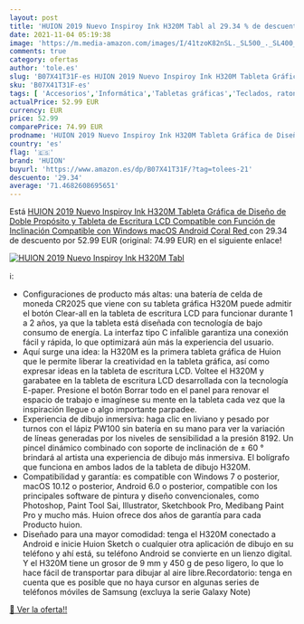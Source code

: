 ```yaml
---
layout: post
title: 'HUION 2019 Nuevo Inspiroy Ink H320M Tabl al 29.34 % de descuento'
date: 2021-11-04 05:19:38
image: 'https://m.media-amazon.com/images/I/41tzoK82nSL._SL500_._SL400_.jpg'
comments: true
category: ofertas
author: 'tole.es'
slug: 'B07X41T31F-es HUION 2019 Nuevo Inspiroy Ink H320M Tableta Gráfica de...'
sku: 'B07X41T31F-es'
tags: [ 'Accesorios','Informática','Tabletas gráficas','Teclados, ratones y periféricos de entrada','android','huion', ]
actualPrice: 52.99 EUR
currency: EUR
price: 52.99
comparePrice: 74.99 EUR
prodname: 'HUION 2019 Nuevo Inspiroy Ink H320M Tableta Gráfica de Diseño de Doble Propósito y Tableta de Escritura LCD  Compatible con Función de Inclinación  Compatible con Windows  macOS  Android  Coral Red '
country: 'es'
flag: '🇪🇸'
brand: 'HUION'
buyurl: 'https://www.amazon.es/dp/B07X41T31F/?tag=tolees-21'
descuento: '29.34'
average: '71.4682608695651'
---
```


Está [HUION 2019 Nuevo Inspiroy Ink H320M Tableta Gráfica de Diseño de Doble Propósito y Tableta de Escritura LCD  Compatible con Función de Inclinación  Compatible con Windows  macOS  Android  Coral Red ](https://www.amazon.es/dp/B07X41T31F/?tag=tolees-21) con 29.34 de descuento por 52.99 EUR (original: 74.99 EUR) en el siguiente enlace!

[![HUION 2019 Nuevo Inspiroy Ink H320M Tabl](https://m.media-amazon.com/images/I/41tzoK82nSL._SL500_._SL400_.jpg)](https://www.amazon.es/dp/B07X41T31F/?tag=tolees-21)

ℹ️:

- Configuraciones de producto más altas: una batería de celda de moneda CR2025 que viene con su tableta gráfica H320M puede admitir el botón Clear-all en la tableta de escritura LCD para funcionar durante 1 a 2 años, ya que la tableta está diseñada con tecnología de bajo consumo de energía. La interfaz tipo C infalible garantiza una conexión fácil y rápida, lo que optimizará aún más la experiencia del usuario.
- Aquí surge una idea: la H320M es la primera tableta gráfica de Huion que le permite liberar la creatividad en la tableta gráfica, así como expresar ideas en la tableta de escritura LCD. Voltee el H320M y garabatee en la tableta de escritura LCD desarrollada con la tecnología E-paper. Presione el botón Borrar todo en el panel para renovar el espacio de trabajo e imagínese su mente en la tableta cada vez que la inspiración llegue o algo importante parpadee.
- Experiencia de dibujo inmersiva: haga clic en liviano y pesado por turnos con el lápiz PW100 sin batería en su mano para ver la variación de líneas generadas por los niveles de sensibilidad a la presión 8192. Un pincel dinámico combinado con soporte de inclinación de ± 60 ° brindará al artista una experiencia de dibujo más inmersiva. El bolígrafo que funciona en ambos lados de la tableta de dibujo H320M.
- Compatibilidad y garantía: es compatible con Windows 7 o posterior, macOS 10.12 o posterior, Android 6.0 o posterior, compatible con los principales software de pintura y diseño convencionales, como Photoshop, Paint Tool Sai, Illustrator, Sketchbook Pro, Medibang Paint Pro y mucho más. Huion ofrece dos años de garantía para cada Producto huion.
- Diseñado para una mayor comodidad: tenga el H320M conectado a Android e inicie Huion Sketch o cualquier otra aplicación de dibujo en su teléfono y ahí está, su teléfono Android se convierte en un lienzo digital. Y el H320M tiene un grosor de 9 mm y 450 g de peso ligero, lo que lo hace fácil de transportar para dibujar al aire libre.Recordatorio: tenga en cuenta que es posible que no haya cursor en algunas series de teléfonos móviles de Samsung (excluya la serie Galaxy Note)

[🛒 Ver la oferta!!](https://www.amazon.es/dp/B07X41T31F/?tag=tolees-21)
